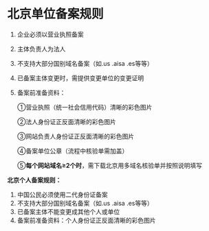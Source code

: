 # **北京单位备案规则**

1. 企业必须以营业执照备案

2. 主体负责人为法人

3. 不支持大部分国别域名备案（如.us .aisa .es等等）

4. 已备案主体变更时，需提供变更单位的变更证明

5. 备案前准备资料：

   ①营业执照（统一社会信用代码）清晰的彩色图片

   ②法人身份证正反面清晰的彩色图片

   ③网站负责人身份证正反面清晰的彩色图片

   ④备案单位公章（流程中核验单需加盖）

   ⑤**每个网站域名≥2个时**，需下载北京用多域名核验单并按照说明填写

   

**北京个人备案规则：**

1. 中国公民必须使用二代身份证备案
2. 不支持大部分国别域名备案（如.us .aisa .es等等）
3. 已备案主体不能变更成其他个人或单位
4. 备案前准备资料：个人身份证正反面清晰的彩色图片